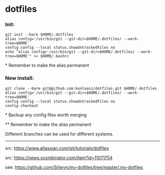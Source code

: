 # dotfiles

### Init:
```
git init --bare $HOME/.dotfiles
alias config='/usr/bin/git --git-dir=$HOME/.dotfiles/ --work-tree=$HOME'
config config --local status.showUntrackedFiles no
echo "alias config='/usr/bin/git --git-dir=$HOME/.dotfiles/ --work-tree=$HOME'" >> $HOME/.bashrc
```
\* Remember to make the alias permanent

### New install:
```
git clone --bare git@github.com:konlaasz/dotfiles.git $HOME/.dotfiles
alias config='/usr/bin/git --git-dir=$HOME/.dotfiles/ --work-tree=$HOME'
config config --local status.showUntrackedFiles no
config checkout
```
\* Backup any config files worth merging

\*\* Remember to make the alias permanent

Different branches can be used for different systems.

---

src: https://www.atlassian.com/git/tutorials/dotfiles

src: https://news.ycombinator.com/item?id=11071754

see: https://github.com/Siilwyn/my-dotfiles/tree/master/.my-dotfiles
